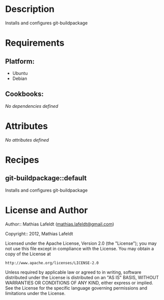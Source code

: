 Description
===========

Installs and configures git-buildpackage

Requirements
============

## Platform:

* Ubuntu
* Debian

## Cookbooks:

*No dependencies defined*

Attributes
==========

*No attributes defined*

Recipes
=======

## git-buildpackage::default

Installs and configures git-buildpackage

License and Author
==================

Author:: Mathias Lafeldt (<mathias.lafeldt@gmail.com>)

Copyright:: 2012, Mathias Lafeldt

Licensed under the Apache License, Version 2.0 (the "License");
you may not use this file except in compliance with the License.
You may obtain a copy of the License at

    http://www.apache.org/licenses/LICENSE-2.0

Unless required by applicable law or agreed to in writing, software
distributed under the License is distributed on an "AS IS" BASIS,
WITHOUT WARRANTIES OR CONDITIONS OF ANY KIND, either express or implied.
See the License for the specific language governing permissions and
limitations under the License.
